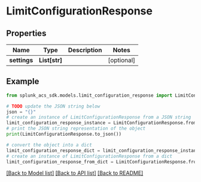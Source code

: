 # LimitConfigurationResponse


## Properties

Name | Type | Description | Notes
------------ | ------------- | ------------- | -------------
**settings** | **List[str]** |  | [optional] 

## Example

```python
from splunk_acs_sdk.models.limit_configuration_response import LimitConfigurationResponse

# TODO update the JSON string below
json = "{}"
# create an instance of LimitConfigurationResponse from a JSON string
limit_configuration_response_instance = LimitConfigurationResponse.from_json(json)
# print the JSON string representation of the object
print(LimitConfigurationResponse.to_json())

# convert the object into a dict
limit_configuration_response_dict = limit_configuration_response_instance.to_dict()
# create an instance of LimitConfigurationResponse from a dict
limit_configuration_response_from_dict = LimitConfigurationResponse.from_dict(limit_configuration_response_dict)
```
[[Back to Model list]](../README.md#documentation-for-models) [[Back to API list]](../README.md#documentation-for-api-endpoints) [[Back to README]](../README.md)


